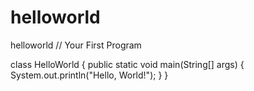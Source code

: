 # helloworld
helloworld
// Your First Program

class HelloWorld {
    public static void main(String[] args) {
        System.out.println("Hello, World!"); 
    }
}
